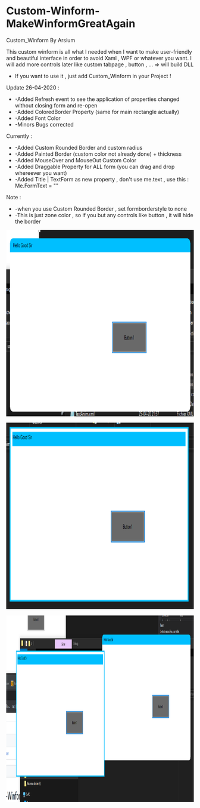# Custom-Winform-MakeWinformGreatAgain
Custom_Winform By Arsium

This custom winform is all what I needed when I want to make user-friendly and beautiful interface in order to avoid Xaml , WPF or whatever you want. I will add more controls later like custom tabpage ,  button , ... => will build DLL

* If you want to use it , just add Custom_Winform in your Project !

Update 26-04-2020 : 

* -Added Refresh event to see the application of properties changed without closing form and re-open
* -Added ColoredBorder Property (same for main rectangle actually)
* -Added Font Color
* -Minors Bugs corrected

Currently :


* -Added Custom Rounded Border and custom radius
* -Added Painted Border  (custom color not already done) + thickness
* -Added MouseOver and MouseOut Custom Color
* -Added Draggable Property for ALL form (you can drag and drop whereever you want)
* -Added Title | TextForm as new property , don't use me.text , use this : Me.FormText = ""


Note : 
* -when you use Custom Rounded Border , set formborderstyle to none
* -This is just zone color , so if you but any controls like button , it will hide the border



<a href="https://raw.githubusercontent.com/arsium/Custom-Winform-MakeWinformGreatAgain/master/S_1.png"><img src="https://raw.githubusercontent.com/arsium/Custom-Winform-MakeWinformGreatAgain/master/S_1.png"  height="500px" width="700px"/></a>

<a href="https://raw.githubusercontent.com/arsium/Custom-Winform-MakeWinformGreatAgain/master/S_2.png"><img src="https://raw.githubusercontent.com/arsium/Custom-Winform-MakeWinformGreatAgain/master/S_2.png"  height="500px" width="700px"/></a>

<a href="https://raw.githubusercontent.com/arsium/Custom-Winform-MakeWinformGreatAgain/master/S_3.png"><img src="https://raw.githubusercontent.com/arsium/Custom-Winform-MakeWinformGreatAgain/master/S_3.png"  height="500px" width="1000px"/></a>
